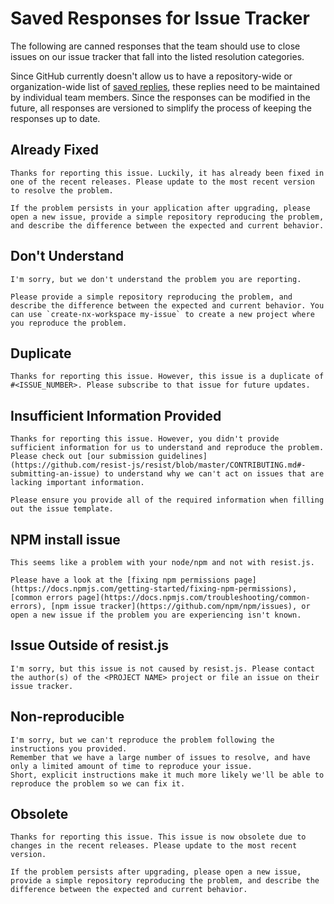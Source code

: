 # Saved Responses for Issue Tracker

The following are canned responses that the team should use to close issues on our issue tracker that fall into the listed resolution categories.

Since GitHub currently doesn't allow us to have a repository-wide or organization-wide list of [saved replies](https://help.github.com/articles/working-with-saved-replies/), these replies need to be maintained by individual team members. Since the responses can be modified in the future, all responses are versioned to simplify the process of keeping the responses up to date.

## Already Fixed

```
Thanks for reporting this issue. Luckily, it has already been fixed in one of the recent releases. Please update to the most recent version to resolve the problem.

If the problem persists in your application after upgrading, please open a new issue, provide a simple repository reproducing the problem, and describe the difference between the expected and current behavior.
```

## Don't Understand

```
I'm sorry, but we don't understand the problem you are reporting.

Please provide a simple repository reproducing the problem, and describe the difference between the expected and current behavior. You can use `create-nx-workspace my-issue` to create a new project where you reproduce the problem.
```

## Duplicate

```
Thanks for reporting this issue. However, this issue is a duplicate of #<ISSUE_NUMBER>. Please subscribe to that issue for future updates.
```

## Insufficient Information Provided

```
Thanks for reporting this issue. However, you didn't provide sufficient information for us to understand and reproduce the problem. Please check out [our submission guidelines](https://github.com/resist-js/resist/blob/master/CONTRIBUTING.md#-submitting-an-issue) to understand why we can't act on issues that are lacking important information.

Please ensure you provide all of the required information when filling out the issue template.
```

## NPM install issue

```
This seems like a problem with your node/npm and not with resist.js.

Please have a look at the [fixing npm permissions page](https://docs.npmjs.com/getting-started/fixing-npm-permissions), [common errors page](https://docs.npmjs.com/troubleshooting/common-errors), [npm issue tracker](https://github.com/npm/npm/issues), or open a new issue if the problem you are experiencing isn't known.
```

## Issue Outside of resist.js

```
I'm sorry, but this issue is not caused by resist.js. Please contact the author(s) of the <PROJECT NAME> project or file an issue on their issue tracker.
```

## Non-reproducible

```
I'm sorry, but we can't reproduce the problem following the instructions you provided.
Remember that we have a large number of issues to resolve, and have only a limited amount of time to reproduce your issue.
Short, explicit instructions make it much more likely we'll be able to reproduce the problem so we can fix it.
```

## Obsolete

```
Thanks for reporting this issue. This issue is now obsolete due to changes in the recent releases. Please update to the most recent version.

If the problem persists after upgrading, please open a new issue, provide a simple repository reproducing the problem, and describe the difference between the expected and current behavior.
```

